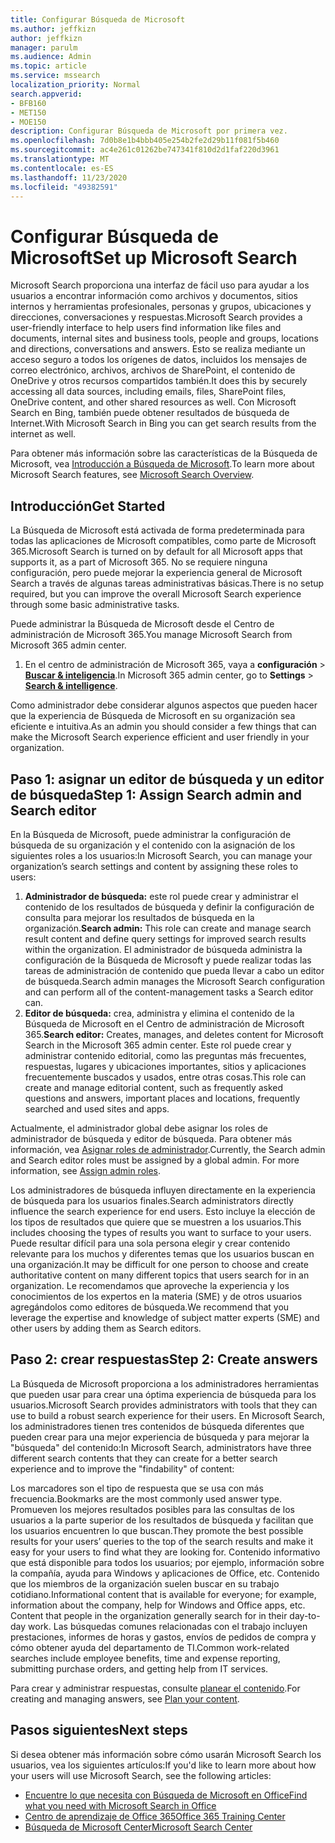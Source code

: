 ```yaml
---
title: Configurar Búsqueda de Microsoft
ms.author: jeffkizn
author: jeffkizn
manager: parulm
ms.audience: Admin
ms.topic: article
ms.service: mssearch
localization_priority: Normal
search.appverid:
- BFB160
- MET150
- MOE150
description: Configurar Búsqueda de Microsoft por primera vez.
ms.openlocfilehash: 7d0b8e1b4bbb405e254b2fe2d29b11f081f5b460
ms.sourcegitcommit: ac4e261c01262be747341f810d2d1faf220d3961
ms.translationtype: MT
ms.contentlocale: es-ES
ms.lasthandoff: 11/23/2020
ms.locfileid: "49382591"
---
```

# <a name="set-up-microsoft-search"></a><span data-ttu-id="bae97-103">Configurar Búsqueda de Microsoft</span><span class="sxs-lookup"><span data-stu-id="bae97-103">Set up Microsoft Search</span></span>

<span data-ttu-id="bae97-104">Microsoft Search proporciona una interfaz de fácil uso para ayudar a los usuarios a encontrar información como archivos y documentos, sitios internos y herramientas profesionales, personas y grupos, ubicaciones y direcciones, conversaciones y respuestas.</span><span class="sxs-lookup"><span data-stu-id="bae97-104">Microsoft Search provides a user-friendly interface to help users find information like files and documents, internal sites and business tools, people and groups, locations and directions, conversations and answers.</span></span> <span data-ttu-id="bae97-105">Esto se realiza mediante un acceso seguro a todos los orígenes de datos, incluidos los mensajes de correo electrónico, archivos, archivos de SharePoint, el contenido de OneDrive y otros recursos compartidos también.</span><span class="sxs-lookup"><span data-stu-id="bae97-105">It does this by securely accessing all data sources, including emails, files, SharePoint files, OneDrive content, and other shared resources as well.</span></span> <span data-ttu-id="bae97-106">Con Microsoft Search en Bing, también puede obtener resultados de búsqueda de Internet.</span><span class="sxs-lookup"><span data-stu-id="bae97-106">With Microsoft Search in Bing you can get search results from the internet as well.</span></span>

<span data-ttu-id="bae97-107">Para obtener más información sobre las características de la Búsqueda de Microsoft, vea [Introducción a Búsqueda de Microsoft](overview-microsoft-search.md).</span><span class="sxs-lookup"><span data-stu-id="bae97-107">To learn more about Microsoft Search features, see [Microsoft Search Overview](overview-microsoft-search.md).</span></span>

## <a name="get-started"></a><span data-ttu-id="bae97-108">Introducción</span><span class="sxs-lookup"><span data-stu-id="bae97-108">Get Started</span></span>

<span data-ttu-id="bae97-109">La Búsqueda de Microsoft está activada de forma predeterminada para todas las aplicaciones de Microsoft compatibles, como parte de Microsoft 365.</span><span class="sxs-lookup"><span data-stu-id="bae97-109">Microsoft Search is turned on by default for all Microsoft apps that supports it, as a part of Microsoft 365.</span></span> <span data-ttu-id="bae97-110">No se requiere ninguna configuración, pero puede mejorar la experiencia general de Microsoft Search a través de algunas tareas administrativas básicas.</span><span class="sxs-lookup"><span data-stu-id="bae97-110">There is no setup required, but you can improve the overall Microsoft Search experience through some basic administrative tasks.</span></span>

<span data-ttu-id="bae97-111">Puede administrar la Búsqueda de Microsoft desde el Centro de administración de Microsoft 365.</span><span class="sxs-lookup"><span data-stu-id="bae97-111">You manage Microsoft Search from Microsoft 365 admin center.</span></span>

1. <span data-ttu-id="bae97-112">En el centro de administración de Microsoft 365, vaya a **configuración**  >  [**Buscar & inteligencia**](https://admin.microsoft.com/Adminportal/Home#/MicrosoftSearch).</span><span class="sxs-lookup"><span data-stu-id="bae97-112">In Microsoft 365 admin center, go to **Settings** > [**Search & intelligence**](https://admin.microsoft.com/Adminportal/Home#/MicrosoftSearch).</span></span>

<span data-ttu-id="bae97-113">Como administrador debe considerar algunos aspectos que pueden hacer que la experiencia de Búsqueda de Microsoft en su organización sea eficiente e intuitiva.</span><span class="sxs-lookup"><span data-stu-id="bae97-113">As an admin you should consider a few things that can make the Microsoft Search experience efficient and user friendly in your organization.</span></span>

## <a name="step-1-assign-search-admin-and-search-editor"></a><span data-ttu-id="bae97-114">Paso 1: asignar un editor de búsqueda y un editor de búsqueda</span><span class="sxs-lookup"><span data-stu-id="bae97-114">Step 1: Assign Search admin and Search editor</span></span>

<span data-ttu-id="bae97-115">En la Búsqueda de Microsoft, puede administrar la configuración de búsqueda de su organización y el contenido con la asignación de los siguientes roles a los usuarios:</span><span class="sxs-lookup"><span data-stu-id="bae97-115">In Microsoft Search, you can manage your organization’s search settings and content by assigning these roles to users:</span></span>

1. <span data-ttu-id="bae97-116">**Administrador de búsqueda:** este rol puede crear y administrar el contenido de los resultados de búsqueda y definir la configuración de consulta para mejorar los resultados de búsqueda en la organización.</span><span class="sxs-lookup"><span data-stu-id="bae97-116">**Search admin:** This role can create and manage search result content and define query settings for improved search results within the organization.</span></span> <span data-ttu-id="bae97-117">El administrador de búsqueda administra la configuración de la Búsqueda de Microsoft y puede realizar todas las tareas de administración de contenido que pueda llevar a cabo un editor de búsqueda.</span><span class="sxs-lookup"><span data-stu-id="bae97-117">Search admin manages the Microsoft Search configuration and can perform all of the content-management tasks a Search editor can.</span></span>
2. <span data-ttu-id="bae97-118">**Editor de búsqueda:** crea, administra y elimina el contenido de la Búsqueda de Microsoft en el Centro de administración de Microsoft 365.</span><span class="sxs-lookup"><span data-stu-id="bae97-118">**Search editor:** Creates, manages, and deletes content for Microsoft Search in the Microsoft 365 admin center.</span></span> <span data-ttu-id="bae97-119">Este rol puede crear y administrar contenido editorial, como las preguntas más frecuentes, respuestas, lugares y ubicaciones importantes, sitios y aplicaciones frecuentemente buscados y usados, entre otras cosas.</span><span class="sxs-lookup"><span data-stu-id="bae97-119">This role can create and manage editorial content, such as frequently asked questions and answers, important places and locations, frequently searched and used sites and apps.</span></span>

<span data-ttu-id="bae97-120">Actualmente, el administrador global debe asignar los roles de administrador de búsqueda y editor de búsqueda. Para obtener más información, vea [Asignar roles de administrador](https://docs.microsoft.com/office365/admin/add-users/assign-admin-roles?view=o365-worldwide).</span><span class="sxs-lookup"><span data-stu-id="bae97-120">Currently, the Search admin and Search editor roles must be assigned by a global admin. For more information, see [Assign admin roles](https://docs.microsoft.com/office365/admin/add-users/assign-admin-roles?view=o365-worldwide).</span></span>

<span data-ttu-id="bae97-121">Los administradores de búsqueda influyen directamente en la experiencia de búsqueda para los usuarios finales.</span><span class="sxs-lookup"><span data-stu-id="bae97-121">Search administrators directly influence the search experience for end users.</span></span> <span data-ttu-id="bae97-122">Esto incluye la elección de los tipos de resultados que quiere que se muestren a los usuarios.</span><span class="sxs-lookup"><span data-stu-id="bae97-122">This includes choosing the types of results you want to surface to your users.</span></span> <span data-ttu-id="bae97-123">Puede resultar difícil para una sola persona elegir y crear contenido relevante para los muchos y diferentes temas que los usuarios buscan en una organización.</span><span class="sxs-lookup"><span data-stu-id="bae97-123">It may be difficult for one person to choose and create authoritative content on many different topics that users search for in an organization.</span></span> <span data-ttu-id="bae97-124">Le recomendamos que aproveche la experiencia y los conocimientos de los expertos en la materia (SME) y de otros usuarios agregándolos como editores de búsqueda.</span><span class="sxs-lookup"><span data-stu-id="bae97-124">We recommend that you leverage the expertise and knowledge of subject matter experts (SME) and other users by adding them as Search editors.</span></span>

## <a name="step-2-create-answers"></a><span data-ttu-id="bae97-125">Paso 2: crear respuestas</span><span class="sxs-lookup"><span data-stu-id="bae97-125">Step 2: Create answers</span></span>

<span data-ttu-id="bae97-126">La Búsqueda de Microsoft proporciona a los administradores herramientas que pueden usar para crear una óptima experiencia de búsqueda para los usuarios.</span><span class="sxs-lookup"><span data-stu-id="bae97-126">Microsoft Search provides administrators with tools that they can use to build a robust search experience for their users.</span></span> <span data-ttu-id="bae97-127">En Microsoft Search, los administradores tienen tres contenidos de búsqueda diferentes que pueden crear para una mejor experiencia de búsqueda y para mejorar la "búsqueda" del contenido:</span><span class="sxs-lookup"><span data-stu-id="bae97-127">In Microsoft Search, administrators have three different search contents that they can create for a better search experience and to improve the "findability" of content:</span></span>

<span data-ttu-id="bae97-128">Los marcadores son el tipo de respuesta que se usa con más frecuencia.</span><span class="sxs-lookup"><span data-stu-id="bae97-128">Bookmarks are the most commonly used answer type.</span></span> <span data-ttu-id="bae97-129">Promueven los mejores resultados posibles para las consultas de los usuarios a la parte superior de los resultados de búsqueda y facilitan que los usuarios encuentren lo que buscan.</span><span class="sxs-lookup"><span data-stu-id="bae97-129">They promote the best possible results for your users’ queries to the top of the search results and make it easy for your users to find what they are looking for.</span></span>
<span data-ttu-id="bae97-130">Contenido informativo que está disponible para todos los usuarios; por ejemplo, información sobre la compañía, ayuda para Windows y aplicaciones de Office, etc. Contenido que los miembros de la organización suelen buscar en su trabajo cotidiano.</span><span class="sxs-lookup"><span data-stu-id="bae97-130">Informational content that is available for everyone; for example, information about the company, help for Windows and Office apps, etc. Content that people in the organization generally search for in their day-to-day work.</span></span> <span data-ttu-id="bae97-131">Las búsquedas comunes relacionadas con el trabajo incluyen prestaciones, informes de horas y gastos, envíos de pedidos de compra y cómo obtener ayuda del departamento de TI.</span><span class="sxs-lookup"><span data-stu-id="bae97-131">Common work-related searches include employee benefits, time and expense reporting, submitting purchase orders, and getting help from IT services.</span></span>

<span data-ttu-id="bae97-132">Para crear y administrar respuestas, consulte [planear el contenido](plan-your-content.md).</span><span class="sxs-lookup"><span data-stu-id="bae97-132">For creating and managing answers, see [Plan your content](plan-your-content.md).</span></span>

## <a name="next-steps"></a><span data-ttu-id="bae97-133">Pasos siguientes</span><span class="sxs-lookup"><span data-stu-id="bae97-133">Next steps</span></span>

<span data-ttu-id="bae97-134">Si desea obtener más información sobre cómo usarán Microsoft Search los usuarios, vea los siguientes artículos:</span><span class="sxs-lookup"><span data-stu-id="bae97-134">If you'd like to learn more about how your users will use Microsoft Search, see the following articles:</span></span>

- [<span data-ttu-id="bae97-135">Encuentre lo que necesita con Búsqueda de Microsoft en Office</span><span class="sxs-lookup"><span data-stu-id="bae97-135">Find what you need with Microsoft Search in Office</span></span>](https://support.office.com/article/find-what-you-need-with-microsoft-search-in-office-2457d4d8-48a8-4ad4-ab89-5a0657aa8446)
- [<span data-ttu-id="bae97-136">Centro de aprendizaje de Office 365</span><span class="sxs-lookup"><span data-stu-id="bae97-136">Office 365 Training Center</span></span>](https://support.office.com/office-training-center)
- [<span data-ttu-id="bae97-137">Búsqueda de Microsoft Center</span><span class="sxs-lookup"><span data-stu-id="bae97-137">Microsoft Search Center</span></span>](https://support.office.com/article/-working-title-microsoft-search-center-b8bf5a2c-7515-40a9-9a6a-b8ed382c86bc)
